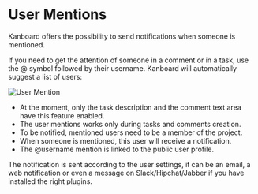 User Mentions
=============

Kanboard offers the possibility to send notifications when someone is mentioned.

If you need to get the attention of someone in a comment or in a task, use the @ symbol followed by their username.
Kanboard will automatically suggest a list of users:

![User Mention](screenshots/user-mentions.png)

- At the moment, only the task description and the comment text area have this feature enabled.
- The user mentions works only during tasks and comments creation.
- To be notified, mentioned users need to be a member of the project.
- When someone is mentioned, this user will receive a notification.
- The @username mention is linked to the public user profile.

The notification is sent according to the user settings, it can be an email, a web notification or even a message on Slack/Hipchat/Jabber if you have installed the right plugins.

